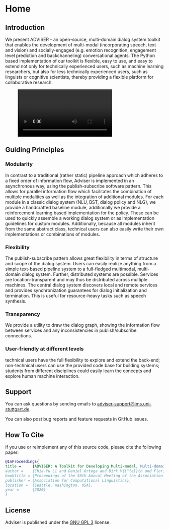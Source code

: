 # Home

## Introduction
We present ADVISER - an open-source, multi-domain dialog system toolkit that enables the development of multi-modal (incorporating speech, text and vision) and socially-engaged (e.g. emotion recognition, engagement level prediction and backchanneling) conversational agents. The Python based implementation of our toolkit is flexible, easy to use, and easy to extend not only for technically experienced users, such as machine learning researchers, but also for less technically experienced users, such as linguists or cognitive scientists, thereby providing a flexible platform for collaborative research.

<!-- blank line -->
<figure class="video_container">
  <video controls="true" allowfullscreen="true" preload="auto" data-setup="{'techOrder': ['html5']}">
    <source src="https://bwsyncandshare.kit.edu/s/o7JJbi3Qm538oK5/download" type="video/mp4" />
  </video>
</figure>
<!-- blank line -->

## Guiding Principles

### Modularity
In contrast to a traditional (rather static) pipeline approach which adheres to a fixed order of information flow, Adviser is implemented in an asynchronous way, using the publish-subscribe software pattern. This allows for parallel information flow which facilitates the combination of multiple modalities as well as the integration of additional modules.
For each module in a classic dialog system (NLU, BST, dialog policy and NLG), we provide a handcrafted baseline module, additionally we provide a reinforcement learning based implementation for the  policy. These can be used to quickly assemble a working dialog system or as implementation guidelines for custom modules. Additionally, because all modules inherit from the same abstract class, technical users can also easily write their own implementations or combinations of modules.

### Flexibility
The publish-subscribe pattern allows great flexibility in terms of structure and scope of the dialog system. Users can easily realize anything from a simple text-based pipeline system to a full-fledged multimodal, multi-domain dialog system.
Further, distributed systems are possible. Services are location-transparent and may thus be distributed across multiple machines. The central dialog system discovers local and remote services and provides synchronization guarantees for dialog initialization and termination. This is useful for resource-heavy tasks such as speech synthesis.

### Transparency
We provide a utility to draw the dialog graph, showing the information flow between services and any inconsistencies in publish/subscribe connections.

### User-friendly at different levels
technical users have the full flexibility to explore and extend the back-end; non-technical users can use the provided code base for building systems; students from different disciplines could easily learn the concepts and explore human machine interaction.


## Support
You can ask questions by sending emails to <adviser-support@ims.uni-stuttgart.de>.

You can also post bug reports and feature requests in GitHub issues.

## How To Cite
If you use or reimplement any of this source code, please cite the following paper:

```bibtex
@InProceedings{
title =     {ADVISER: A Toolkit for Developing Multi-modal, Multi-domain and Socially-engaged Conversational Agents},
author =    {Chia-Yu Li and Daniel Ortega and Dirk V{\"{a}}th and Florian Lux and Lindsey Vanderlyn and Maximilian Schmidt and Michael Neumann and Moritz V{\"{o}}lkel and Pavel Denisov and Sabrina Jenne and Zorica Karacevic and Ngoc Thang Vu},
booktitle = {Proceedings of the 58th Annual Meeting of the Association for Computational Linguistics (ACL 2020) - System Demonstrations},
publisher = {Association for Computational Linguistics},
location =  {Seattle, Washington, USA},
year =      {2020}
}
```


## License
Adviser is published under the <a href="https://www.gnu.org/licenses/gpl-3.0.de.html" target="_blank">GNU GPL 3</a> license.